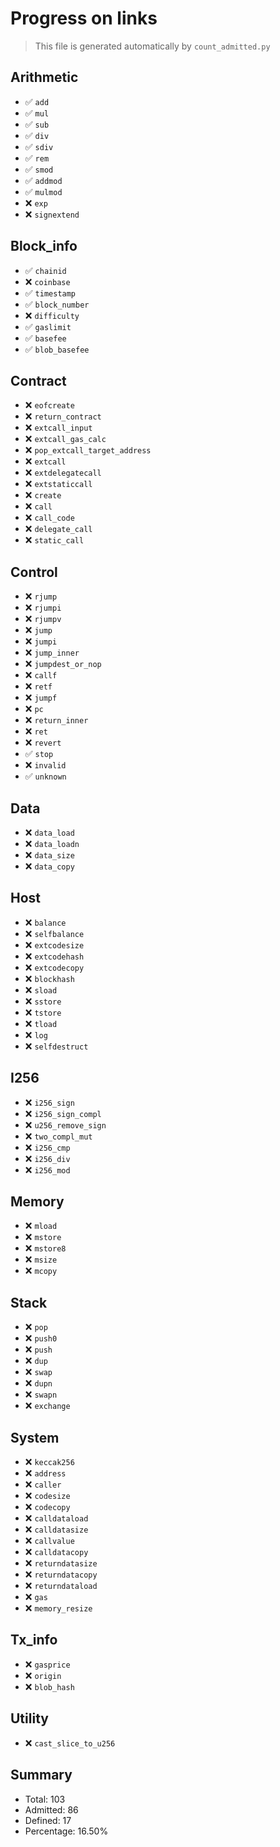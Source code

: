# Progress on links

> This file is generated automatically by `count_admitted.py`

## Arithmetic

- ✅ `add`
- ✅ `mul`
- ✅ `sub`
- ✅ `div`
- ✅ `sdiv`
- ✅ `rem`
- ✅ `smod`
- ✅ `addmod`
- ✅ `mulmod`
- ❌ `exp`
- ❌ `signextend`

## Block_info

- ✅ `chainid`
- ❌ `coinbase`
- ✅ `timestamp`
- ✅ `block_number`
- ❌ `difficulty`
- ✅ `gaslimit`
- ✅ `basefee`
- ✅ `blob_basefee`

## Contract

- ❌ `eofcreate`
- ❌ `return_contract`
- ❌ `extcall_input`
- ❌ `extcall_gas_calc`
- ❌ `pop_extcall_target_address`
- ❌ `extcall`
- ❌ `extdelegatecall`
- ❌ `extstaticcall`
- ❌ `create`
- ❌ `call`
- ❌ `call_code`
- ❌ `delegate_call`
- ❌ `static_call`

## Control

- ❌ `rjump`
- ❌ `rjumpi`
- ❌ `rjumpv`
- ❌ `jump`
- ❌ `jumpi`
- ❌ `jump_inner`
- ❌ `jumpdest_or_nop`
- ❌ `callf`
- ❌ `retf`
- ❌ `jumpf`
- ❌ `pc`
- ❌ `return_inner`
- ❌ `ret`
- ❌ `revert`
- ✅ `stop`
- ❌ `invalid`
- ✅ `unknown`

## Data

- ❌ `data_load`
- ❌ `data_loadn`
- ❌ `data_size`
- ❌ `data_copy`

## Host

- ❌ `balance`
- ❌ `selfbalance`
- ❌ `extcodesize`
- ❌ `extcodehash`
- ❌ `extcodecopy`
- ❌ `blockhash`
- ❌ `sload`
- ❌ `sstore`
- ❌ `tstore`
- ❌ `tload`
- ❌ `log`
- ❌ `selfdestruct`

## I256

- ❌ `i256_sign`
- ❌ `i256_sign_compl`
- ❌ `u256_remove_sign`
- ❌ `two_compl_mut`
- ❌ `i256_cmp`
- ❌ `i256_div`
- ❌ `i256_mod`

## Memory

- ❌ `mload`
- ❌ `mstore`
- ❌ `mstore8`
- ❌ `msize`
- ❌ `mcopy`

## Stack

- ❌ `pop`
- ❌ `push0`
- ❌ `push`
- ❌ `dup`
- ❌ `swap`
- ❌ `dupn`
- ❌ `swapn`
- ❌ `exchange`

## System

- ❌ `keccak256`
- ❌ `address`
- ❌ `caller`
- ❌ `codesize`
- ❌ `codecopy`
- ❌ `calldataload`
- ❌ `calldatasize`
- ❌ `callvalue`
- ❌ `calldatacopy`
- ❌ `returndatasize`
- ❌ `returndatacopy`
- ❌ `returndataload`
- ❌ `gas`
- ❌ `memory_resize`

## Tx_info

- ❌ `gasprice`
- ❌ `origin`
- ❌ `blob_hash`

## Utility

- ❌ `cast_slice_to_u256`

## Summary

- Total: 103
- Admitted: 86
- Defined: 17
- Percentage: 16.50%
